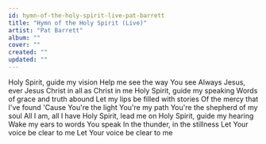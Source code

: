 ```yaml
---
id: hymn-of-the-holy-spirit-live-pat-barrett
title: "Hymn of the Holy Spirit (Live)"
artist: "Pat Barrett"
album: ""
cover: ""
created: ""
updated: ""
---
```


Holy Spirit, guide my vision
Help me see the way You see
Always Jesus, ever Jesus
Christ in all as Christ in me
Holy Spirit, guide my speaking
Words of grace and truth abound
Let my lips be filled with stories
Of the mercy that I've found
'Cause You're the light
You're my path
You're the shepherd of my soul
All I am, all I have
Holy Spirit, lead me on
Holy Spirit, guide my hearing
Wake my ears to words You speak
In the thunder, in the stillness
Let Your voice be clear to me
Let Your voice be clear to me